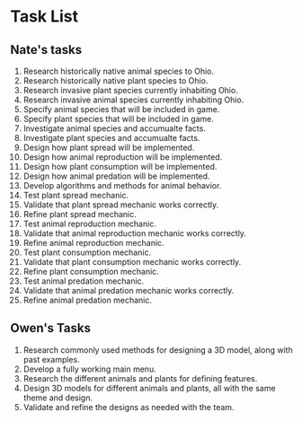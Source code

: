 # Task List

## Nate's tasks
1. Research historically native animal species to Ohio.
2. Research historically native plant species to Ohio.
3. Research invasive plant species currently inhabiting Ohio.
4. Research invasive animal species currently inhabiting Ohio.
5. Specify animal species that will be included in game.
6. Specify plant species that will be included in game.
7. Investigate animal species and accumualte facts.
8. Investigate plant species and accumualte facts.
9. Design how plant spread will be implemented. 
10. Design how animal reproduction will be implemented. 
11. Design how plant consumption will be implemented. 
12. Design how animal predation will be implemented.
13. Develop algorithms and methods for animal behavior.
14. Test plant spread mechanic.
15. Validate that plant spread mechanic works correctly.
16. Refine plant spread mechanic.
17. Test animal reproduction mechanic.
18. Validate that animal reproduction mechanic works correctly.
19. Refine animal reproduction mechanic.
20. Test plant consumption mechanic.
21. Validate that plant consumption mechanic works correctly.
22. Refine plant consumption mechanic.
23. Test animal predation mechanic.
24. Validate that animal predation mechanic works correctly.
25. Refine animal predation mechanic.

## Owen's Tasks
1. Research commonly used methods for designing a 3D model, along with past examples.
2. Develop a fully working main menu.
3. Research the different animals and plants for defining features.
4. Design 3D models for different animals and plants, all with the same theme and design.
5. Validate and refine the designs as needed with the team.